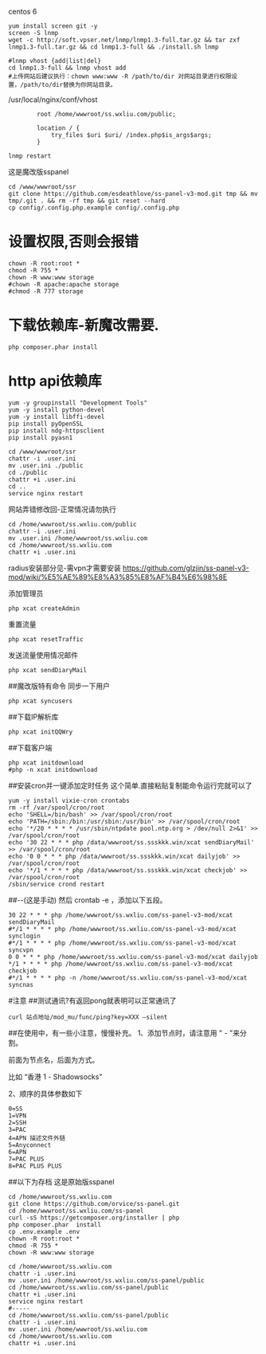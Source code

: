 centos 6
````
yum install screen git -y
screen -S lnmp
wget -c http://soft.vpser.net/lnmp/lnmp1.3-full.tar.gz && tar zxf lnmp1.3-full.tar.gz && cd lnmp1.3-full && ./install.sh lnmp

#lnmp vhost {add|list|del}
cd lnmp1.3-full && lnmp vhost add
#上传网站后建议执行：chown www:www -R /path/to/dir 对网站目录进行权限设置，/path/to/dir替换为你网站目录。
````
/usr/local/nginx/conf/vhost
````
        root /home/wwwroot/ss.wxliu.com/public;

		location / {
			try_files $uri $uri/ /index.php$is_args$args;
		}  
````
````
lnmp restart
````
这是魔改版sspanel
````
cd /www/wwwroot/ssr
git clone https://github.com/esdeathlove/ss-panel-v3-mod.git tmp && mv tmp/.git . && rm -rf tmp && git reset --hard
cp config/.config.php.example config/.config.php
````
# 设置权限,否则会报错
````
chown -R root:root *
chmod -R 755 *
chown -R www:www storage
#chown -R apache:apache storage
#chmod -R 777 storage
````
# 下载依赖库-新魔改需要.
````
php composer.phar install
````
# http api依赖库
````
yum -y groupinstall "Development Tools"
yum -y install python-devel
yum -y install libffi-devel
pip install pyOpenSSL
pip install ndg-httpsclient
pip install pyasn1
````

````
cd /www/wwwroot/ssr
chattr -i .user.ini
mv .user.ini ./public
cd ./public
chattr +i .user.ini
cd ..
service nginx restart
````
网站弄错修改回-正常情况请勿执行
````
cd /home/wwwroot/ss.wxliu.com/public
chattr -i .user.ini
mv .user.ini /home/wwwroot/ss.wxliu.com
cd /home/wwwroot/ss.wxliu.com
chattr +i .user.ini
````
radius安装部分见-需vpn才需要安装
https://github.com/glzjin/ss-panel-v3-mod/wiki/%E5%AE%89%E8%A3%85%E8%AF%B4%E6%98%8E





添加管理员
````
php xcat createAdmin
````
重置流量
````
php xcat resetTraffic
````
发送流量使用情况邮件
````
php xcat sendDiaryMail
````

##魔改版特有命令
同步一下用户
````
php xcat syncusers
````
##下载IP解析库
````
php xcat initQQWry
````
##下载客户端
````
php xcat initdownload
#php -n xcat initdownload
````
##安装cron并一键添加定时任务
这个简单.直接粘贴复制能命令运行完就可以了
````
yum -y install vixie-cron crontabs
rm -rf /var/spool/cron/root
echo 'SHELL=/bin/bash' >> /var/spool/cron/root
echo 'PATH=/sbin:/bin:/usr/sbin:/usr/bin' >> /var/spool/cron/root
echo '*/20 * * * * /usr/sbin/ntpdate pool.ntp.org > /dev/null 2>&1' >> /var/spool/cron/root
echo '30 22 * * * php /data/wwwroot/ss.ssskkk.win/xcat sendDiaryMail' >> /var/spool/cron/root
echo '0 0 * * * php /data/wwwroot/ss.ssskkk.win/xcat dailyjob' >> /var/spool/cron/root
echo '*/1 * * * * php /data/wwwroot/ss.ssskkk.win/xcat checkjob' >> /var/spool/cron/root
/sbin/service crond restart
````


##--(这是手动) 然后 crontab -e ，添加以下五段。
````
30 22 * * * php /home/wwwroot/ss.wxliu.com/ss-panel-v3-mod/xcat sendDiaryMail
#*/1 * * * * php /home/wwwroot/ss.wxliu.com/ss-panel-v3-mod/xcat synclogin
#*/1 * * * * php /home/wwwroot/ss.wxliu.com/ss-panel-v3-mod/xcat syncvpn
0 0 * * * php /home/wwwroot/ss.wxliu.com/ss-panel-v3-mod/xcat dailyjob
*/1 * * * * php /home/wwwroot/ss.wxliu.com/ss-panel-v3-mod/xcat checkjob    
#*/1 * * * * php -n /home/wwwroot/ss.wxliu.com/ss-panel-v3-mod/xcat syncnas
````
#注意
##测试通讯?有返回pong就表明可以正常通讯了
````
curl 站点地址/mod_mu/func/ping?key=XXX —silent
````

##在使用中，有一些小注意，慢慢补充。
1、添加节点时，请注意用 " - "来分割。

前面为节点名，后面为方式。

比如 “香港 1 - Shadowsocks”

2、顺序的具体参数如下
````
0=SS
1=VPN
2=SSH
3=PAC
4=APN 描述文件外链
5=Anyconnect
6=APN
7=PAC PLUS
8=PAC PLUS PLUS
````











##以下为存档
这是原始版sspanel
````
cd /home/wwwroot/ss.wxliu.com
git clone https://github.com/orvice/ss-panel.git
cd /home/wwwroot/ss.wxliu.com/ss-panel
curl -sS https://getcomposer.org/installer | php
php composer.phar  install
cp .env.example .env
chown -R root:root *
chmod -R 755 *
chown -R www:www storage
````
````
cd /home/wwwroot/ss.wxliu.com
chattr -i .user.ini
mv .user.ini /home/wwwroot/ss.wxliu.com/ss-panel/public
cd /home/wwwroot/ss.wxliu.com/ss-panel/public
chattr +i .user.ini
service nginx restart
#-----
cd /home/wwwroot/ss.wxliu.com/ss-panel/public
chattr -i .user.ini
mv .user.ini /home/wwwroot/ss.wxliu.com
cd /home/wwwroot/ss.wxliu.com
chattr +i .user.ini
````
